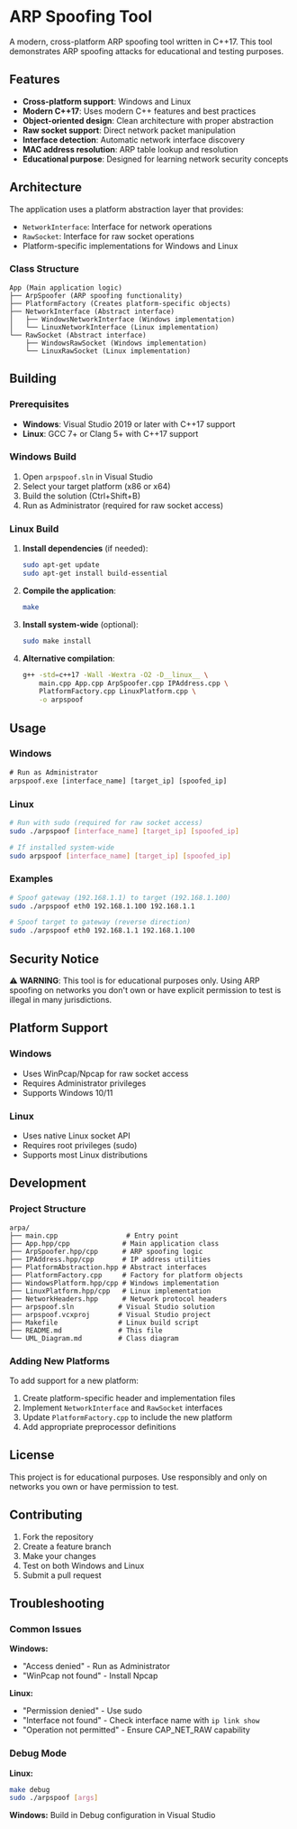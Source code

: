 # ARP Spoofing Tool

A modern, cross-platform ARP spoofing tool written in C++17. This tool demonstrates ARP spoofing attacks for educational and testing purposes.

## Features

- **Cross-platform support**: Windows and Linux
- **Modern C++17**: Uses modern C++ features and best practices
- **Object-oriented design**: Clean architecture with proper abstraction
- **Raw socket support**: Direct network packet manipulation
- **Interface detection**: Automatic network interface discovery
- **MAC address resolution**: ARP table lookup and resolution
- **Educational purpose**: Designed for learning network security concepts

## Architecture

The application uses a platform abstraction layer that provides:
- `NetworkInterface`: Interface for network operations
- `RawSocket`: Interface for raw socket operations
- Platform-specific implementations for Windows and Linux

### Class Structure

```
App (Main application logic)
├── ArpSpoofer (ARP spoofing functionality)
├── PlatformFactory (Creates platform-specific objects)
├── NetworkInterface (Abstract interface)
│   ├── WindowsNetworkInterface (Windows implementation)
│   └── LinuxNetworkInterface (Linux implementation)
└── RawSocket (Abstract interface)
    ├── WindowsRawSocket (Windows implementation)
    └── LinuxRawSocket (Linux implementation)
```

## Building

### Prerequisites

- **Windows**: Visual Studio 2019 or later with C++17 support
- **Linux**: GCC 7+ or Clang 5+ with C++17 support

### Windows Build

1. Open `arpspoof.sln` in Visual Studio
2. Select your target platform (x86 or x64)
3. Build the solution (Ctrl+Shift+B)
4. Run as Administrator (required for raw socket access)

### Linux Build

1. **Install dependencies** (if needed):
   ```bash
   sudo apt-get update
   sudo apt-get install build-essential
   ```

2. **Compile the application**:
   ```bash
   make
   ```

3. **Install system-wide** (optional):
   ```bash
   sudo make install
   ```

4. **Alternative compilation**:
   ```bash
   g++ -std=c++17 -Wall -Wextra -O2 -D__linux__ \
       main.cpp App.cpp ArpSpoofer.cpp IPAddress.cpp \
       PlatformFactory.cpp LinuxPlatform.cpp \
       -o arpspoof
   ```

## Usage

### Windows

```cmd
# Run as Administrator
arpspoof.exe [interface_name] [target_ip] [spoofed_ip]
```

### Linux

```bash
# Run with sudo (required for raw socket access)
sudo ./arpspoof [interface_name] [target_ip] [spoofed_ip]

# If installed system-wide
sudo arpspoof [interface_name] [target_ip] [spoofed_ip]
```

### Examples

```bash
# Spoof gateway (192.168.1.1) to target (192.168.1.100)
sudo ./arpspoof eth0 192.168.1.100 192.168.1.1

# Spoof target to gateway (reverse direction)
sudo ./arpspoof eth0 192.168.1.1 192.168.1.100
```

## Security Notice

⚠️ **WARNING**: This tool is for educational purposes only. Using ARP spoofing on networks you don't own or have explicit permission to test is illegal in many jurisdictions.

## Platform Support

### Windows
- Uses WinPcap/Npcap for raw socket access
- Requires Administrator privileges
- Supports Windows 10/11

### Linux
- Uses native Linux socket API
- Requires root privileges (sudo)
- Supports most Linux distributions

## Development

### Project Structure

```
arpa/
├── main.cpp                 # Entry point
├── App.hpp/cpp             # Main application class
├── ArpSpoofer.hpp/cpp      # ARP spoofing logic
├── IPAddress.hpp/cpp       # IP address utilities
├── PlatformAbstraction.hpp # Abstract interfaces
├── PlatformFactory.cpp     # Factory for platform objects
├── WindowsPlatform.hpp/cpp # Windows implementation
├── LinuxPlatform.hpp/cpp   # Linux implementation
├── NetworkHeaders.hpp      # Network protocol headers
├── arpspoof.sln           # Visual Studio solution
├── arpspoof.vcxproj       # Visual Studio project
├── Makefile               # Linux build script
├── README.md              # This file
└── UML_Diagram.md         # Class diagram
```

### Adding New Platforms

To add support for a new platform:

1. Create platform-specific header and implementation files
2. Implement `NetworkInterface` and `RawSocket` interfaces
3. Update `PlatformFactory.cpp` to include the new platform
4. Add appropriate preprocessor definitions

## License

This project is for educational purposes. Use responsibly and only on networks you own or have permission to test.

## Contributing

1. Fork the repository
2. Create a feature branch
3. Make your changes
4. Test on both Windows and Linux
5. Submit a pull request

## Troubleshooting

### Common Issues

**Windows:**
- "Access denied" - Run as Administrator
- "WinPcap not found" - Install Npcap

**Linux:**
- "Permission denied" - Use sudo
- "Interface not found" - Check interface name with `ip link show`
- "Operation not permitted" - Ensure CAP_NET_RAW capability

### Debug Mode

**Linux:**
```bash
make debug
sudo ./arpspoof [args]
```

**Windows:**
Build in Debug configuration in Visual Studio 
